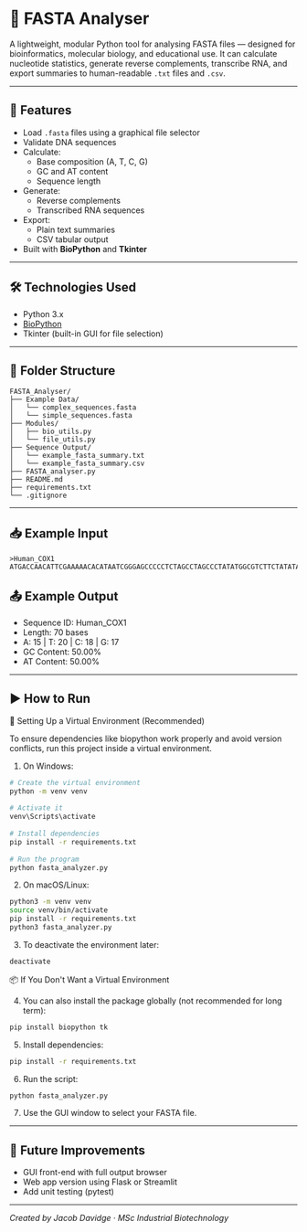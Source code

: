# 🧬 FASTA Analyser

A lightweight, modular Python tool for analysing FASTA files — designed for bioinformatics, molecular biology, and educational use. It can calculate nucleotide statistics, generate reverse complements, transcribe RNA, and export summaries to human-readable `.txt` files and `.csv`.

---

## 🚀 Features

- Load `.fasta` files using a graphical file selector
- Validate DNA sequences
- Calculate:
  - Base composition (A, T, C, G)
  - GC and AT content
  - Sequence length
- Generate:
  - Reverse complements
  - Transcribed RNA sequences
- Export:
  - Plain text summaries
  - CSV tabular output
- Built with **BioPython** and **Tkinter**

---

## 🛠 Technologies Used

- Python 3.x
- [BioPython](https://biopython.org/)
- Tkinter (built-in GUI for file selection)

---

## 📁 Folder Structure

```
FASTA_Analyser/
├── Example Data/
│   └── complex_sequences.fasta
│   └── simple_sequences.fasta
├── Modules/
│   ├── bio_utils.py
│   └── file_utils.py
├── Sequence Output/
│   └── example_fasta_summary.txt
│   └── example_fasta_summary.csv
├── FASTA_analyser.py
├── README.md
├── requirements.txt
└── .gitignore
```

---

## 📥 Example Input

```
>Human_COX1
ATGACCAACATTCGAAAAACACATAATCGGGAGCCCCCTCTAGCCTAGCCCTATATGGCGTCTTCTATATAGC
```

## 📤 Example Output

- Sequence ID: Human_COX1
- Length: 70 bases
- A: 15 | T: 20 | C: 18 | G: 17
- GC Content: 50.00%
- AT Content: 50.00%

---

## ▶️ How to Run

🧪 Setting Up a Virtual Environment (Recommended)

To ensure dependencies like biopython work properly and avoid version conflicts, run this project inside a virtual environment.

1. On Windows:
```bash
# Create the virtual environment
python -m venv venv
  
# Activate it
venv\Scripts\activate
  
# Install dependencies
pip install -r requirements.txt
  
# Run the program
python fasta_analyzer.py
```

2. On macOS/Linux:
```bash
python3 -m venv venv
source venv/bin/activate
pip install -r requirements.txt
python3 fasta_analyzer.py
```

3. To deactivate the environment later:
```bash
deactivate
```

📦 If You Don't Want a Virtual Environment

4. You can also install the package globally (not recommended for long term):
```bash
pip install biopython tk
```

5. Install dependencies:
```bash
pip install -r requirements.txt
```

6. Run the script:
```bash
python fasta_analyzer.py
```

7. Use the GUI window to select your FASTA file.

---

## 🧪 Future Improvements

- GUI front-end with full output browser
- Web app version using Flask or Streamlit
- Add unit testing (pytest)

---

*Created by Jacob Davidge · MSc Industrial Biotechnology*
